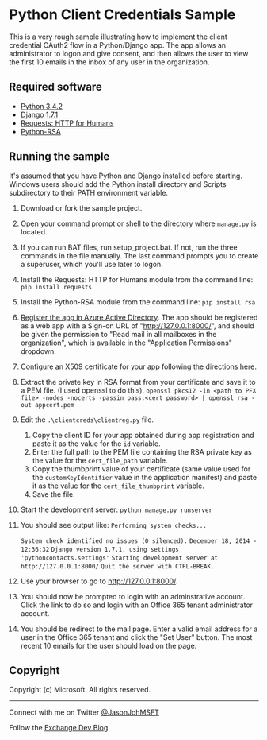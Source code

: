 # Python Client Credentials Sample #

This is a very rough sample illustrating how to implement the client credential OAuth2 flow in a Python/Django app. The app allows an administrator to logon and give consent, and then allows the user to view the first 10 emails in the inbox of any user in the organization.

## Required software ##

- [Python 3.4.2](https://www.python.org/downloads/)
- [Django 1.7.1](https://docs.djangoproject.com/en/1.7/intro/install/)
- [Requests: HTTP for Humans](http://docs.python-requests.org/en/latest/)
- [Python-RSA](http://stuvel.eu/rsa)

## Running the sample ##

It's assumed that you have Python and Django installed before starting. Windows users should add the Python install directory and Scripts subdirectory to their PATH environment variable.

1. Download or fork the sample project.
1. Open your command prompt or shell to the directory where `manage.py` is located.
1. If you can run BAT files, run setup_project.bat. If not, run the three commands in the file manually. The last command prompts you to create a superuser, which you'll use later to logon.
1. Install the Requests: HTTP for Humans module from the command line: `pip install requests`
1. Install the Python-RSA module from the command line: `pip install rsa`
1. [Register the app in Azure Active Directory](https://github.com/jasonjoh/office365-azure-guides/blob/master/RegisterAnAppInAzure.md). The app should be registered as a web app with a Sign-on URL of "http://127.0.0.1:8000/", and should be given the permission to "Read mail in all mailboxes in the organization", which is available in the "Application Permissions" dropdown.
1. Configure an X509 certificate for your app following the directions [here](http://blogs.msdn.com/b/exchangedev/archive/2015/01/21/building-demon-or-service-apps-with-office-365-mail-calendar-and-contacts-apis-oauth2-client-credential-flow.aspx).
1. Extract the private key in RSA format from your certificate and save it to a PEM file. (I used openssl to do this).
    `openssl pkcs12 -in <path to PFX file> -nodes -nocerts -passin pass:<cert password> | openssl rsa -out appcert.pem`
1. Edit the `.\clientcreds\clientreg.py` file. 
	1. Copy the client ID for your app obtained during app registration and paste it as the value for the `id` variable. 
	1. Enter the full path to the PEM file containing the RSA private key as the value for the `cert_file_path` variable.
	1. Copy the thumbprint value of your certificate (same value used for the `customKeyIdentifier` value in the application manifest) and paste it as the value for the `cert_file_thumbprint` variable.
	1. Save the file.
1. Start the development server: `python manage.py runserver`
1. You should see output like:
    `Performing system checks...`
    
    `System check identified no issues (0 silenced).`
    `December 18, 2014 - 12:36:32`
    `Django version 1.7.1, using settings 'pythoncontacts.settings'`
    `Starting development server at http://127.0.0.1:8000/`
    `Quit the server with CTRL-BREAK.`
1. Use your browser to go to http://127.0.0.1:8000/.
1. You should now be prompted to login with an adminstrative account. Click the link to do so and login with an Office 365 tenant administrator account.
2. You should be redirect to the mail page. Enter a valid email address for a user in the Office 365 tenant and click the "Set User" button. The most recent 10 emails for the user should load on the page.

## Copyright ##

Copyright (c) Microsoft. All rights reserved.

----------
Connect with me on Twitter [@JasonJohMSFT](https://twitter.com/JasonJohMSFT)

Follow the [Exchange Dev Blog](http://blogs.msdn.com/b/exchangedev/)